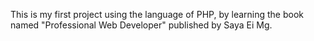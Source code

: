  This is my first project using the language of PHP, by learning the book named "Professional Web Developer" published by Saya Ei Mg.
